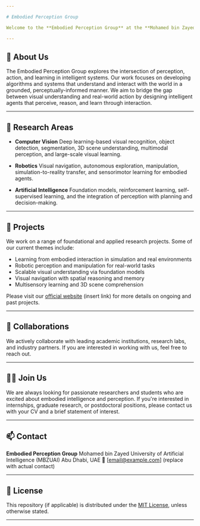 ```yaml
---

# Embodied Perception Group

Welcome to the **Embodied Perception Group** at the **Mohamed bin Zayed University of Artificial Intelligence (MBZUAI)**. We are an interdisciplinary research group dedicated to advancing the frontiers of **Computer Vision**, **Robotics**, and **Artificial Intelligence** through the lens of perception and embodied intelligence.

---
```


## 🔬 About Us

The Embodied Perception Group explores the intersection of perception, action, and learning in intelligent systems. Our work focuses on developing algorithms and systems that understand and interact with the world in a grounded, perceptually-informed manner. We aim to bridge the gap between visual understanding and real-world action by designing intelligent agents that perceive, reason, and learn through interaction.

---

## 🧠 Research Areas

* **Computer Vision**
  Deep learning-based visual recognition, object detection, segmentation, 3D scene understanding, multimodal perception, and large-scale visual learning.

* **Robotics**
  Visual navigation, autonomous exploration, manipulation, simulation-to-reality transfer, and sensorimotor learning for embodied agents.

* **Artificial Intelligence**
  Foundation models, reinforcement learning, self-supervised learning, and the integration of perception with planning and decision-making.

---

## 📁 Projects

We work on a range of foundational and applied research projects. Some of our current themes include:

* Learning from embodied interaction in simulation and real environments
* Robotic perception and manipulation for real-world tasks
* Scalable visual understanding via foundation models
* Visual navigation with spatial reasoning and memory
* Multisensory learning and 3D scene comprehension

Please visit our [official website](#) (insert link) for more details on ongoing and past projects.

---

## 🤝 Collaborations

We actively collaborate with leading academic institutions, research labs, and industry partners. If you are interested in working with us, feel free to reach out.

---

## 🧑‍🔬 Join Us

We are always looking for passionate researchers and students who are excited about embodied intelligence and perception. If you're interested in internships, graduate research, or postdoctoral positions, please contact us with your CV and a brief statement of interest.

---

## 📫 Contact

**Embodied Perception Group**
Mohamed bin Zayed University of Artificial Intelligence (MBZUAI)
Abu Dhabi, UAE
📧 \[[email@example.com](mailto:email@example.com)] (replace with actual contact)

---

## 📜 License

This repository (if applicable) is distributed under the [MIT License](LICENSE), unless otherwise stated.

---

